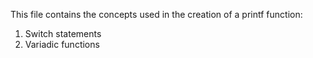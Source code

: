 This file contains the concepts used in the creation of a printf function:
1. Switch statements
2. Variadic functions
